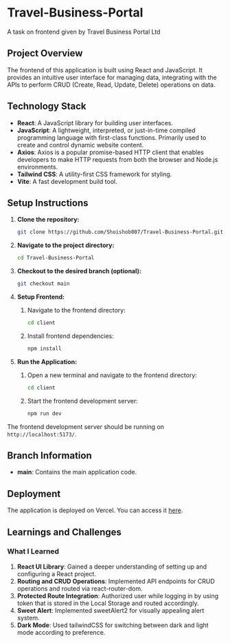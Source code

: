 # Travel-Business-Portal
A task on frontend given by Travel Business Portal Ltd

## Project Overview
The frontend of this application is built using React and JavaScript. It provides an intuitive user interface for managing data, integrating with the APIs to perform CRUD (Create, Read, Update, Delete) operations on data.

## Technology Stack
- **React**: A JavaScript library for building user interfaces.
- **JavaScript**: A lightweight, interpreted, or just-in-time compiled programming language with first-class functions. Primarily used to create and control dynamic website content.
- **Axios**: Axios is a popular promise-based HTTP client that enables developers to make HTTP requests from both the browser and Node.js environments.
- **Tailwind CSS**: A utility-first CSS framework for styling.
- **Vite**: A fast development build tool.


## Setup Instructions

1. **Clone the repository:**
    ```bash
    git clone https://github.com/Shoishob007/Travel-Business-Portal.git
    ```

2. **Navigate to the project directory:**
    ```bash
    cd Travel-Business-Portal
    ```

3. **Checkout to the desired branch (optional):**
    ```bash
    git checkout main
    ```

4. **Setup Frontend:**
    1. Navigate to the frontend directory:
        ```bash
        cd client
        ```
    2. Install frontend dependencies:
        ```bash
        npm install
        ```

5. **Run the Application:**
    1. Open a new terminal and navigate to the frontend directory:
        ```bash
        cd client
        ```
    2. Start the frontend development server:
        ```bash
        npm run dev
        ```

The frontend development server should be running on `http://localhost:5173/`.

## Branch Information
- **main**: Contains the main application code.

## Deployment

The application is deployed on Vercel. You can access it [here](https://travel-business-portal.vercel.app).

## Learnings and Challenges

### What I Learned

1. **React UI Library**: Gained a deeper understanding of setting up and configuring a React project.
2. **Routing and CRUD Operations**: Implemented API endpoints for CRUD operations and routed via react-router-dom.
3. **Protected Route Integration**: Authorized user while logging in by using token that is stored in the Local Storage and routed accordingly.
4. **Sweet Alert**: Implemented sweetAlert2 for visually appealing alert system.
5. **Dark Mode**: Used tailwindCSS for switching between dark and light mode according to preference.
